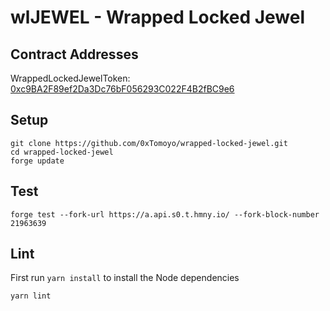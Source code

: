 # wlJEWEL - Wrapped Locked Jewel

## Contract Addresses

WrappedLockedJewelToken: [0xc9BA2F89ef2Da3Dc76bF056293C022F4B2fBC9e6](https://explorer.harmony.one/address/0xc9BA2F89ef2Da3Dc76bF056293C022F4B2fBC9e6)

## Setup

```
git clone https://github.com/0xTomoyo/wrapped-locked-jewel.git
cd wrapped-locked-jewel
forge update
```

## Test

```
forge test --fork-url https://a.api.s0.t.hmny.io/ --fork-block-number 21963639
```

## Lint

First run `yarn install` to install the Node dependencies

```
yarn lint
```
